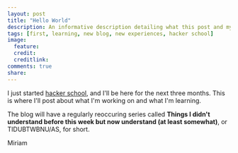 ```yaml
---
layout: post
title: "Hello World"
description: An informative description detailing what this post and my blog will be about...Once I figure that out. 
tags: [first, learning, new blog, new experiences, hacker school]
image:
  feature: 
  credit: 
  creditlink: 
comments: true
share: 
---
```


I just started [hacker school](https://www.hackerschool.com/), and I'll be here for the next three months. This is where I'll post about what I'm working on and what I'm learning. 

The blog will have a regularly reoccuring series called __Things I didn't understand before this week but now understand (at least somewhat)__, or TIDUBTWBNU/AS, for short.

Miriam
